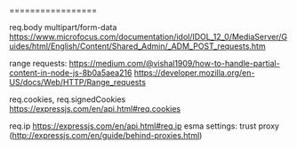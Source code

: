 

=================

req.body multipart/form-data
  https://www.microfocus.com/documentation/idol/IDOL_12_0/MediaServer/Guides/html/English/Content/Shared_Admin/_ADM_POST_requests.htm

range requests: https://medium.com/@vishal1909/how-to-handle-partial-content-in-node-js-8b0a5aea216 https://developer.mozilla.org/en-US/docs/Web/HTTP/Range_requests

req.cookies, req.signedCookies https://expressjs.com/en/api.html#req.cookies

req.ip https://expressjs.com/en/api.html#req.ip
esma settings: trust proxy (http://expressjs.com/en/guide/behind-proxies.html)
